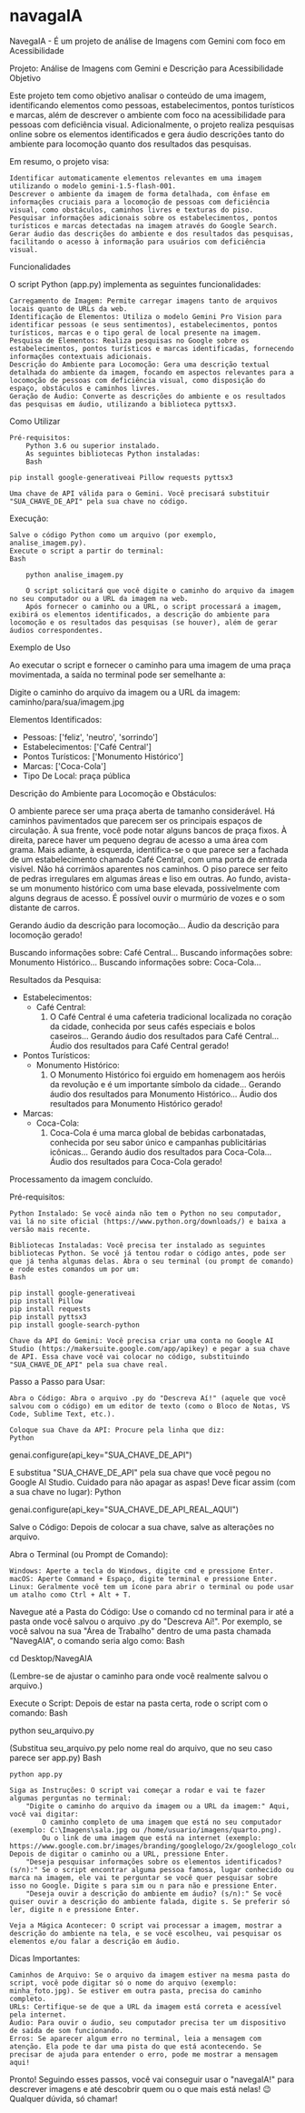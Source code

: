 # navagaIA
NavegaIA - É um projeto de análise de Imagens com Gemini com foco em  Acessibilidade

Projeto: Análise de Imagens com Gemini e Descrição para Acessibilidade
Objetivo

Este projeto tem como objetivo analisar o conteúdo de uma imagem, identificando elementos como pessoas, estabelecimentos, pontos turísticos e marcas, além de descrever o ambiente com foco na acessibilidade para pessoas com deficiência visual.
Adicionalmente, o projeto realiza pesquisas online sobre os elementos identificados e gera áudio descrições tanto do ambiente para locomoção quanto dos resultados das pesquisas.

Em resumo, o projeto visa:

    Identificar automaticamente elementos relevantes em uma imagem utilizando o modelo gemini-1.5-flash-001.
    Descrever o ambiente da imagem de forma detalhada, com ênfase em informações cruciais para a locomoção de pessoas com deficiência visual, como obstáculos, caminhos livres e texturas do piso.
    Pesquisar informações adicionais sobre os estabelecimentos, pontos turísticos e marcas detectadas na imagem através do Google Search.
    Gerar áudio das descrições do ambiente e dos resultados das pesquisas, facilitando o acesso à informação para usuários com deficiência visual.

Funcionalidades

O script Python (app.py) implementa as seguintes funcionalidades:

    Carregamento de Imagem: Permite carregar imagens tanto de arquivos locais quanto de URLs da web.
    Identificação de Elementos: Utiliza o modelo Gemini Pro Vision para identificar pessoas (e seus sentimentos), estabelecimentos, pontos turísticos, marcas e o tipo geral de local presente na imagem.
    Pesquisa de Elementos: Realiza pesquisas no Google sobre os estabelecimentos, pontos turísticos e marcas identificadas, fornecendo informações contextuais adicionais.
    Descrição do Ambiente para Locomoção: Gera uma descrição textual detalhada do ambiente da imagem, focando em aspectos relevantes para a locomoção de pessoas com deficiência visual, como disposição do espaço, obstáculos e caminhos livres.
    Geração de Áudio: Converte as descrições do ambiente e os resultados das pesquisas em áudio, utilizando a biblioteca pyttsx3.

Como Utilizar

    Pré-requisitos:
        Python 3.6 ou superior instalado.
        As seguintes bibliotecas Python instaladas:
        Bash

    pip install google-generativeai Pillow requests pyttsx3

    Uma chave de API válida para o Gemini. Você precisará substituir "SUA_CHAVE_DE_API" pela sua chave no código.

Execução:

    Salve o código Python como um arquivo (por exemplo, analise_imagem.py).
    Execute o script a partir do terminal:
    Bash

        python analise_imagem.py

        O script solicitará que você digite o caminho do arquivo da imagem no seu computador ou a URL da imagem na web.
        Após fornecer o caminho ou a URL, o script processará a imagem, exibirá os elementos identificados, a descrição do ambiente para locomoção e os resultados das pesquisas (se houver), além de gerar áudios correspondentes.

Exemplo de Uso

Ao executar o script e fornecer o caminho para uma imagem de uma praça movimentada, a saída no terminal pode ser semelhante a:

Digite o caminho do arquivo da imagem ou a URL da imagem: caminho/para/sua/imagem.jpg

Elementos Identificados:

- Pessoas: ['feliz', 'neutro', 'sorrindo']
- Estabelecimentos: ['Café Central']
- Pontos Turísticos: ['Monumento Histórico']
- Marcas: ['Coca-Cola']
- Tipo De Local: praça pública

Descrição do Ambiente para Locomoção e Obstáculos:

O ambiente parece ser uma praça aberta de tamanho considerável. Há caminhos pavimentados que parecem ser os principais espaços de circulação. À sua frente, você pode notar alguns bancos de praça fixos. À direita, parece haver um pequeno degrau de acesso a uma área com grama. Mais adiante, à esquerda, identifica-se o que parece ser a fachada de um estabelecimento chamado Café Central, com uma porta de entrada visível. Não há corrimãos aparentes nos caminhos. O piso parece ser feito de pedras irregulares em algumas áreas e liso em outras. Ao fundo, avista-se um monumento histórico com uma base elevada, possivelmente com alguns degraus de acesso. É possível ouvir o murmúrio de vozes e o som distante de carros.

Gerando áudio da descrição para locomoção...
Áudio da descrição para locomoção gerado!

Buscando informações sobre: Café Central...
Buscando informações sobre: Monumento Histórico...
Buscando informações sobre: Coca-Cola...

Resultados da Pesquisa:

- Estabelecimentos:
  - Café Central:
    1. O Café Central é uma cafeteria tradicional localizada no coração da cidade, conhecida por seus cafés especiais e bolos caseiros...
  Gerando áudio dos resultados para Café Central...
  Áudio dos resultados para Café Central gerado!
- Pontos Turísticos:
  - Monumento Histórico:
    1. O Monumento Histórico foi erguido em homenagem aos heróis da revolução e é um importante símbolo da cidade...
  Gerando áudio dos resultados para Monumento Histórico...
  Áudio dos resultados para Monumento Histórico gerado!
- Marcas:
  - Coca-Cola:
    1. Coca-Cola é uma marca global de bebidas carbonatadas, conhecida por seu sabor único e campanhas publicitárias icônicas...
  Gerando áudio dos resultados para Coca-Cola...
  Áudio dos resultados para Coca-Cola gerado!

Processamento da imagem concluído.


Pré-requisitos:

    Python Instalado: Se você ainda não tem o Python no seu computador, vai lá no site oficial (https://www.python.org/downloads/) e baixa a versão mais recente.

    Bibliotecas Instaladas: Você precisa ter instalado as seguintes bibliotecas Python. Se você já tentou rodar o código antes, pode ser que já tenha algumas delas. Abra o seu terminal (ou prompt de comando) e rode estes comandos um por um:
    Bash

    pip install google-generativeai
    pip install Pillow
    pip install requests
    pip install pyttsx3
    pip install google-search-python

    Chave da API do Gemini: Você precisa criar uma conta no Google AI Studio (https://makersuite.google.com/app/apikey) e pegar a sua chave de API. Essa chave você vai colocar no código, substituindo "SUA_CHAVE_DE_API" pela sua chave real.

Passo a Passo para Usar:

    Abra o Código: Abra o arquivo .py do "Descreva Aí!" (aquele que você salvou com o código) em um editor de texto (como o Bloco de Notas, VS Code, Sublime Text, etc.).

    Coloque sua Chave da API: Procure pela linha que diz:
    Python

genai.configure(api_key="SUA_CHAVE_DE_API")

E substitua "SUA_CHAVE_DE_API" pela sua chave que você pegou no Google AI Studio. Cuidado para não apagar as aspas! Deve ficar assim (com a sua chave no lugar):
Python

genai.configure(api_key="SUA_CHAVE_DE_API_REAL_AQUI")

Salve o Código: Depois de colocar a sua chave, salve as alterações no arquivo.

Abra o Terminal (ou Prompt de Comando):

    Windows: Aperte a tecla do Windows, digite cmd e pressione Enter.
    macOS: Aperte Command + Espaço, digite terminal e pressione Enter.
    Linux: Geralmente você tem um ícone para abrir o terminal ou pode usar um atalho como Ctrl + Alt + T.

Navegue até a Pasta do Código: Use o comando cd no terminal para ir até a pasta onde você salvou o arquivo .py do "Descreva Aí!". Por exemplo, se você salvou na sua "Área de Trabalho" dentro de uma pasta chamada "NavegAIA", o comando seria algo como:
Bash

cd Desktop/NavegAIA

(Lembre-se de ajustar o caminho para onde você realmente salvou o arquivo.)

Execute o Script: Depois de estar na pasta certa, rode o script com o comando:
Bash

python seu_arquivo.py

(Substitua seu_arquivo.py pelo nome real do arquivo, que no seu caso parece ser app.py)
Bash

    python app.py

    Siga as Instruções: O script vai começar a rodar e vai te fazer algumas perguntas no terminal:
        "Digite o caminho do arquivo da imagem ou a URL da imagem:" Aqui, você vai digitar:
            O caminho completo de uma imagem que está no seu computador (exemplo: C:\Imagens\sala.jpg ou /home/usuario/imagens/quarto.png).
            Ou o link de uma imagem que está na internet (exemplo: https://www.google.com.br/images/branding/googlelogo/2x/googlelogo_color_272x92dp.png). Depois de digitar o caminho ou a URL, pressione Enter.
        "Deseja pesquisar informações sobre os elementos identificados? (s/n):" Se o script encontrar alguma pessoa famosa, lugar conhecido ou marca na imagem, ele vai te perguntar se você quer pesquisar sobre isso no Google. Digite s para sim ou n para não e pressione Enter.
        "Deseja ouvir a descrição do ambiente em áudio? (s/n):" Se você quiser ouvir a descrição do ambiente falada, digite s. Se preferir só ler, digite n e pressione Enter.

    Veja a Mágica Acontecer: O script vai processar a imagem, mostrar a descrição do ambiente na tela, e se você escolheu, vai pesquisar os elementos e/ou falar a descrição em áudio.

Dicas Importantes:

    Caminhos de Arquivo: Se o arquivo da imagem estiver na mesma pasta do script, você pode digitar só o nome do arquivo (exemplo: minha_foto.jpg). Se estiver em outra pasta, precisa do caminho completo.
    URLs: Certifique-se de que a URL da imagem está correta e acessível pela internet.
    Áudio: Para ouvir o áudio, seu computador precisa ter um dispositivo de saída de som funcionando.
    Erros: Se aparecer algum erro no terminal, leia a mensagem com atenção. Ela pode te dar uma pista do que está acontecendo. Se precisar de ajuda para entender o erro, pode me mostrar a mensagem aqui!

Pronto! Seguindo esses passos, você vai conseguir usar o "navegaIA!" para descrever imagens e até descobrir quem ou o que mais está nelas! 😉 Qualquer dúvida, só chamar!
